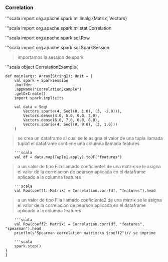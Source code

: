 ### Correlation

'''scala
import org.apache.spark.ml.linalg.{Matrix, Vectors}

'''scala
import org.apache.spark.ml.stat.Correlation

'''scala
import org.apache.spark.sql.Row

'''scala
import org.apache.spark.sql.SparkSession

>importamos la session de spark

'''scala
object CorrelationExample{

    def main(args: Array[String]): Unit = {
        val spark = SparkSession
        .builder
        .appName("CorrelationExample")
        .getOrCreate()
        import spark.implicits

        val data = Seq(
            Vectors.sparse(4, Seq((0, 1.0), (3, -2.0))),
            Vectors.dense(4.0, 5.0, 0.0, 3.0),
            Vectors.dense(6.0, 7.0, 0.0, 8.0),
            Vectors.sparse(4, Seq((0, 9.0), (3, 1.0)))
        )
>se crea un dataframe al cual se le asigna el valor de una tupla llamada tupla1
>el dataframe contiene una columna llamada features
        
        '''scala
        val df = data.map(Tuple1.apply).toDF("features")

>a un valor de tipo Fila llamado coeficiente1 de una matrix se le asigna el valor de la correlacion de pearson aplicada en el dataframe
>aplicado a la columna features

        '''scala
        val Row(coeff1: Matrix) = Correlation.corr(df, "features").head 
>a un valor de tipo Fila llamado coeficiente2 de una matrix se le asigna el valor de la correlacion de pearson aplicada en el dataframe
>aplicado a la columna features

        '''scala
        val Row(coeff2: Matrix) = Correlation.corr(df, "features", "spearman").head
        println(s"Spearman correlation matrix:\n $coeff2")// se imprime
        
        '''scala
        spark.stop()
    }
    }
